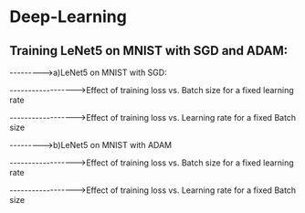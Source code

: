 # Deep-Learning
## Training LeNet5 on MNIST with SGD and ADAM:
--------->a)LeNet5 on MNIST with SGD:

------------------>Effect of training loss vs. Batch size for a fixed learning rate

------------------>Effect of training loss vs. Learning rate for a fixed Batch size

--------->b)LeNet5 on MNIST with ADAM

------------------>Effect of training loss vs. Batch size for a fixed learning rate

------------------>Effect of training loss vs. Learning rate for a fixed Batch size	
